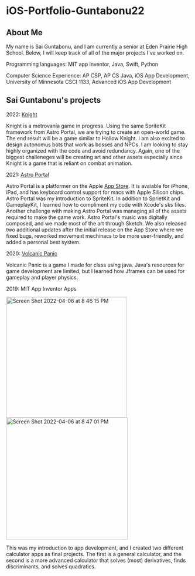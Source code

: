 # iOS-Portfolio-Guntabonu22
## About Me
My name is Sai Guntabonu, and I am currently a senior at Eden Prairie High School. Below, I will keep track of all of the major projects I've worked on. 

Programming languages:
MIT app inventor, Java, Swift, Python

Computer Science Experience:
AP CSP, AP CS Java, iOS App Development, University of Minnesota CSCI 1133, Advanced iOS App Development

## Sai Guntabonu's projects

2022: [Knight](https://github.com/EPHS-iOS/knight.git)

Knight is a metrovania game in progress. Using the same SpriteKit framework from Astro Portal, we are trying to create an open-world game. The end result will be a game similar to Hollow Knight. I am also excited to design autonomus bots that work as bosses and NPCs. I am looking to stay highly organized with the code and avoid redundancy. Again, one of the biggest challeneges will be creating art and other assets especially since Knight is a game that is reliant on combat animation. 

2021: [Astro Portal](https://github.com/EPHS-iOS/Astro-Portal.git) 

Astro Portal is a platformer on the Apple [App Store](https://apps.apple.com/sr/app/astro-portal/id1558706324). It is avaiable for iPhone, iPad, and has keyboard control support for macs with Apple Silicon chips. Astro Portal was my introduction to SpriteKit. In addition to SprietKit and GameplayKit, I learned how to compliment my code with Xcode's sks files. Another challenge with making Astro Portal was managing all of the assets required to make the game work. Astro Portal's music was digitally composed, and we made most of the art through Sketch. We also released two additional updates after the initial release on the App Store where we fixed bugs, reworked movement mechinacs to be more user-friendly, and added a personal best system. 

2020: [Volcanic Panic](https://github.com/EPHS-Java-2020/final-post-ap-project-2020-team-idk-name)

Volcanic Panic is a game I made for class using java. Java's resources for game development are limited, but I learned how Jframes can be used for gameplay and player physics.

2019: MIT App Inventor Apps 

<img width="329" alt="Screen Shot 2022-04-06 at 8 46 15 PM" src="https://user-images.githubusercontent.com/59212272/162103764-63921ce5-7173-4e8a-b022-6b24341b77cc.png">
<img width="332" alt="Screen Shot 2022-04-06 at 8 47 01 PM" src="https://user-images.githubusercontent.com/59212272/162103837-2aa62fb2-bea9-41c3-bbbe-d061ad9747a5.png">

This was my introduction to app development, and I created two different calculator apps as final projects. The first is a general calculator, and the second is a more advanced calculator that solves (most) derivatives, finds discriminants, and solves quadratics. 


